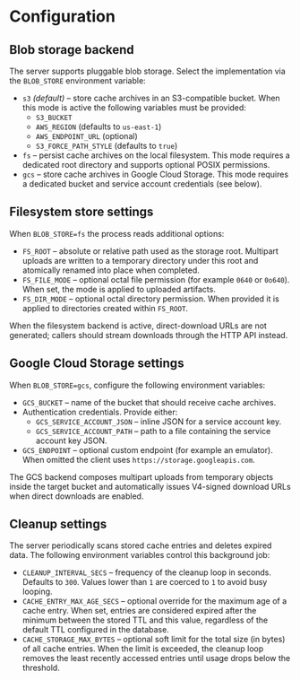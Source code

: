# Configuration

## Blob storage backend

The server supports pluggable blob storage. Select the implementation via the
`BLOB_STORE` environment variable:

* `s3` *(default)* – store cache archives in an S3-compatible bucket. When this
  mode is active the following variables must be provided:
  * `S3_BUCKET`
  * `AWS_REGION` (defaults to `us-east-1`)
  * `AWS_ENDPOINT_URL` (optional)
  * `S3_FORCE_PATH_STYLE` (defaults to `true`)
* `fs` – persist cache archives on the local filesystem. This mode requires a
  dedicated root directory and supports optional POSIX permissions.
* `gcs` – store cache archives in Google Cloud Storage. This mode requires a
  dedicated bucket and service account credentials (see below).

## Filesystem store settings

When `BLOB_STORE=fs` the process reads additional options:

* `FS_ROOT` – absolute or relative path used as the storage root. Multipart
  uploads are written to a temporary directory under this root and atomically
  renamed into place when completed.
* `FS_FILE_MODE` – optional octal file permission (for example `0640` or
  `0o640`). When set, the mode is applied to uploaded artifacts.
* `FS_DIR_MODE` – optional octal directory permission. When provided it is
  applied to directories created within `FS_ROOT`.

When the filesystem backend is active, direct-download URLs are not generated;
callers should stream downloads through the HTTP API instead.

## Google Cloud Storage settings

When `BLOB_STORE=gcs`, configure the following environment variables:

* `GCS_BUCKET` – name of the bucket that should receive cache archives.
* Authentication credentials. Provide either:
  * `GCS_SERVICE_ACCOUNT_JSON` – inline JSON for a service account key.
  * `GCS_SERVICE_ACCOUNT_PATH` – path to a file containing the service account
    key JSON.
* `GCS_ENDPOINT` – optional custom endpoint (for example an emulator). When
  omitted the client uses `https://storage.googleapis.com`.

The GCS backend composes multipart uploads from temporary objects inside the
target bucket and automatically issues V4-signed download URLs when direct
downloads are enabled.

## Cleanup settings

The server periodically scans stored cache entries and deletes expired data. The
following environment variables control this background job:

* `CLEANUP_INTERVAL_SECS` – frequency of the cleanup loop in seconds. Defaults
  to `300`. Values lower than `1` are coerced to `1` to avoid busy looping.
* `CACHE_ENTRY_MAX_AGE_SECS` – optional override for the maximum age of a cache
  entry. When set, entries are considered expired after the minimum between the
  stored TTL and this value, regardless of the default TTL configured in the
  database.
* `CACHE_STORAGE_MAX_BYTES` – optional soft limit for the total size (in bytes)
  of all cache entries. When the limit is exceeded, the cleanup loop removes the
  least recently accessed entries until usage drops below the threshold.
